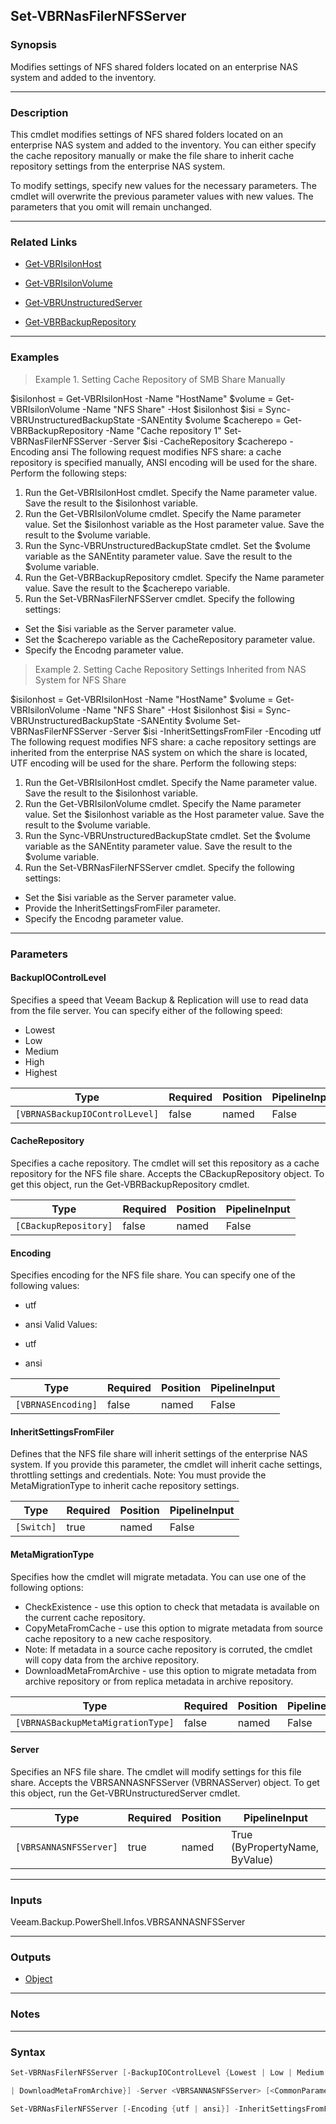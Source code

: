 Set-VBRNasFilerNFSServer
------------------------

### Synopsis
Modifies settings of NFS shared folders located on an enterprise NAS system and added to the inventory.

---

### Description

This cmdlet modifies settings of NFS shared folders located on an enterprise NAS system and added to the inventory. You can either specify the cache repository manually or make the file share to inherit cache repository settings from the enterprise NAS system.

To modify settings, specify new values for the necessary parameters. The cmdlet will overwrite the previous parameter values with new values. The parameters that you omit will remain unchanged.

---

### Related Links
* [Get-VBRIsilonHost](Get-VBRIsilonHost)

* [Get-VBRIsilonVolume](Get-VBRIsilonVolume)

* [Get-VBRUnstructuredServer](Get-VBRUnstructuredServer)

* [Get-VBRBackupRepository](Get-VBRBackupRepository)

---

### Examples
> Example 1. Setting Cache Repository of SMB Share Manually

$isilonhost = Get-VBRIsilonHost -Name "HostName"
$volume = Get-VBRIsilonVolume -Name "NFS Share" -Host $isilonhost
$isi = Sync-VBRUnstructuredBackupState -SANEntity $volume
$cacherepo = Get-VBRBackupRepository -Name "Cache repository 1"
Set-VBRNasFilerNFSServer -Server $isi -CacheRepository $cacherepo -Encoding ansi
The following request modifies NFS share: a cache repository is specified manually, ANSI encoding will be used for the share.
Perform the following steps:
1. Run the Get-VBRIsilonHost cmdlet. Specify the Name parameter value. Save the result to the $isilonhost variable.
2. Run the Get-VBRIsilonVolume cmdlet. Specify the Name parameter value. Set the $isilonhost variable as the Host parameter value. Save the result to the $volume variable.
3. Run the Sync-VBRUnstructuredBackupState cmdlet. Set the $volume variable as the SANEntity parameter value. Save the result to the $volume variable.
4. Run the Get-VBRBackupRepository cmdlet. Specify the Name parameter value. Save the result to the $cacherepo variable.
5. Run the Set-VBRNasFilerNFSServer cmdlet. Specify the following settings:
- Set the $isi variable as the Server parameter value.
- Set the $cacherepo variable as the CacheRepository parameter value.
- Specify the Encodng parameter value.
> Example 2. Setting Cache Repository Settings Inherited from NAS System for NFS Share

$isilonhost = Get-VBRIsilonHost -Name "HostName"
$volume = Get-VBRIsilonVolume -Name "NFS Share" -Host $isilonhost
$isi = Sync-VBRUnstructuredBackupState -SANEntity $volume
Set-VBRNasFilerNFSServer -Server $isi -InheritSettingsFromFiler -Encoding utf
The following request modifies NFS share: a cache repository settings are inherited from the enterprise NAS system on which the share is located, UTF encoding will be used for the share.
Perform the following steps:
1. Run the Get-VBRIsilonHost cmdlet. Specify the Name parameter value. Save the result to the $isilonhost variable.
2. Run the Get-VBRIsilonVolume cmdlet. Specify the Name parameter value. Set the $isilonhost variable as the Host parameter value. Save the result to the $volume variable.
3. Run the Sync-VBRUnstructuredBackupState cmdlet. Set the $volume variable as the SANEntity parameter value. Save the result to the $volume variable.
4. Run the Set-VBRNasFilerNFSServer cmdlet. Specify the following settings:
- Set the $isi variable as the Server parameter value.
- Provide the InheritSettingsFromFiler parameter.
- Specify the Encodng parameter value.

---

### Parameters
#### **BackupIOControlLevel**
Specifies a speed that Veeam Backup & Replication will use to read data from the file server. You can specify either of the following speed:
* Lowest
* Low
* Medium
* High
* Highest

|Type                          |Required|Position|PipelineInput|
|------------------------------|--------|--------|-------------|
|`[VBRNASBackupIOControlLevel]`|false   |named   |False        |

#### **CacheRepository**
Specifies a cache repository. The cmdlet will set this repository as a cache repository for the NFS file share. Accepts the CBackupRepository object. To get this object, run the Get-VBRBackupRepository cmdlet.

|Type                 |Required|Position|PipelineInput|
|---------------------|--------|--------|-------------|
|`[CBackupRepository]`|false   |named   |False        |

#### **Encoding**
Specifies encoding for the NFS file share. You can specify one of the following values:
* utf
* ansi
Valid Values:

* utf
* ansi

|Type              |Required|Position|PipelineInput|
|------------------|--------|--------|-------------|
|`[VBRNASEncoding]`|false   |named   |False        |

#### **InheritSettingsFromFiler**
Defines that the NFS file share will inherit settings of the enterprise NAS system. If you provide this parameter, the cmdlet will inherit cache settings, throttling settings and credentials. Note: You must provide the MetaMigrationType to inherit cache repository settings.

|Type      |Required|Position|PipelineInput|
|----------|--------|--------|-------------|
|`[Switch]`|true    |named   |False        |

#### **MetaMigrationType**
Specifies how the cmdlet will migrate metadata. You can use one of the following options:
* CheckExistence - use this option to check that metadata is available on the current cache repository.
* CopyMetaFromCache - use this option to migrate metadata from source cache repository to a new cache respository.
* Note: If metadata in a source cache repository is corruted, the cmdlet will copy data from the archive repository.
* DownloadMetaFromArchive - use this option to migrate metadata from archive repository or from replica metadata in archive repository.

|Type                             |Required|Position|PipelineInput|
|---------------------------------|--------|--------|-------------|
|`[VBRNASBackupMetaMigrationType]`|false   |named   |False        |

#### **Server**
Specifies an NFS file share. The cmdlet will modify settings for this file share. Accepts the VBRSANNASNFSServer (VBRNASServer) object. To get this object, run the Get-VBRUnstructuredServer cmdlet.

|Type                  |Required|Position|PipelineInput                 |
|----------------------|--------|--------|------------------------------|
|`[VBRSANNASNFSServer]`|true    |named   |True (ByPropertyName, ByValue)|

---

### Inputs
Veeam.Backup.PowerShell.Infos.VBRSANNASNFSServer

---

### Outputs
* [Object](https://learn.microsoft.com/en-us/dotnet/api/System.Object)

---

### Notes

---

### Syntax
```PowerShell
Set-VBRNasFilerNFSServer [-BackupIOControlLevel {Lowest | Low | Medium | High | Highest}] [-CacheRepository <CBackupRepository>] [-Encoding {utf | ansi}] [-MetaMigrationType {CheckExistence | CopyMetaFromCache 
```
```PowerShell
| DownloadMetaFromArchive}] -Server <VBRSANNASNFSServer> [<CommonParameters>]
```
```PowerShell
Set-VBRNasFilerNFSServer [-Encoding {utf | ansi}] -InheritSettingsFromFiler [-MetaMigrationType {CheckExistence | CopyMetaFromCache | DownloadMetaFromArchive}] -Server <VBRSANNASNFSServer> [<CommonParameters>]
```

